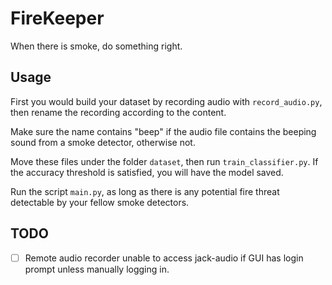 # FireKeeper

When there is smoke, do something right.

## Usage

First you would build your dataset by recording audio with `record_audio.py`, then rename the recording according to the content.

Make sure the name contains "beep" if the audio file contains the beeping sound from a smoke detector, otherwise not.

Move these files under the folder `dataset`, then run `train_classifier.py`. If the accuracy threshold is satisfied, you will have the model saved.

Run the script `main.py`, as long as there is any potential fire threat detectable by your fellow smoke detectors.

## TODO

- [ ] Remote audio recorder unable to access jack-audio if GUI has login prompt unless manually logging in.
